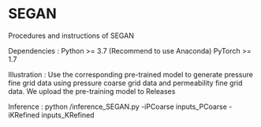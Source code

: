 # SEGAN
Procedures and instructions of SEGAN

Dependencies :
Python >= 3.7 (Recommend to use Anaconda)
PyTorch >= 1.7

Illustration :
Use the corresponding pre-trained model to generate pressure fine grid data using pressure coarse grid data and permeability fine grid data. We upload the pre-training 
model to Releases

Inference :
python /inference_SEGAN.py -iPCoarse inputs_PCoarse -iKRefined inputs_KRefined 
